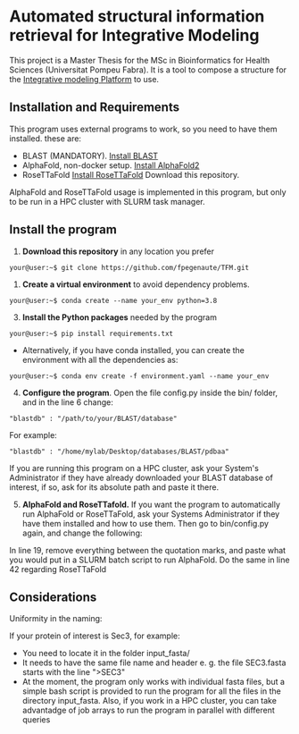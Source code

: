 # Automated structural information retrieval for Integrative Modeling
This project is a Master Thesis for the MSc in Bioinformatics for Health Sciences (Universitat Pompeu Fabra). It is a tool to compose a structure for the [Integrative modeling Platform](https://integrativemodeling.org/) to use. 
## Installation and Requirements

This program uses external programs to work, so you need to have them installed.
these are:  
- BLAST (MANDATORY). [Install BLAST](https://blast.ncbi.nlm.nih.gov/Blast.cgi?PAGE_TYPE=BlastDocs&DOC_TYPE=Download)
- AlphaFold, non-docker setup. [Install AlphaFold2](https://github.com/kalininalab/alphafold_non_docker)
- RoseTTaFold [Install RoseTTaFold](https://github.com/RosettaCommons/RoseTTAFold)
Download this repository.

AlphaFold and RoseTTaFold usage is implemented in this program, but only to be
run in a HPC cluster with SLURM task manager.


## Install the program

1. **Download this repository** in any location you prefer
```console
your@user:~$ git clone https://github.com/fpegenaute/TFM.git
```

1. **Create a virtual environment** to avoid dependency
problems.

```console
your@user:~$ conda create --name your_env python=3.8
```

3. **Install the Python packages** needed by the program

```console
your@user:~$ pip install requirements.txt
```

* Alternatively, if you have conda installed, you can create the environment with
all the dependencies as:

```console
your@user:~$ conda env create -f environment.yaml --name your_env
```

4. **Configure the program**. 
Open the file config.py inside the bin/ folder, and in the line 6 change:

```text
"blastdb" : "/path/to/your/BLAST/database"
```

For example:

```text
"blastdb" : "/home/mylab/Desktop/databases/BLAST/pdbaa"
```
If you are running this program on a HPC cluster, ask your System's 
Administrator if they have already downloaded your BLAST database of interest, 
if so, ask for its absolute path and paste it  there. 

5. **AlphaFold and RoseTTafold.** If you want the program to automatically run
AlphaFold or RoseTTaFold, ask your Systems Administrator if they have them installed
and how to use them. Then go to bin/config.py again, and change the following:

In line 19, remove everything between the quotation marks, and paste what you
would put in a SLURM batch script to run AlphaFold. Do the same in line 42 
regarding RoseTTaFold

## Considerations

Uniformity in the naming:

If your protein of interest is Sec3, for example:
- You need to locate it in the folder input_fasta/
- It needs to have the same file name and header e. g. the file SEC3.fasta starts with the line ">SEC3"
- At the moment, the program only works with individual fasta files, but a simple bash script is provided to run the program for all the files in the directory input_fasta. Also, if you work in a HPC cluster, you can take advantadge of job arrays to run the program in parallel with different queries





